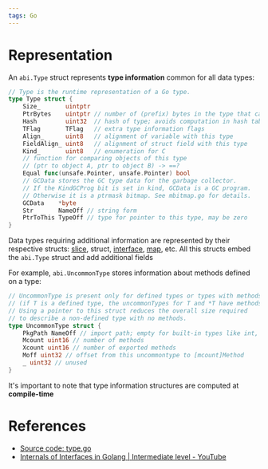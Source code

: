 ```yaml
---
tags: Go
---
```


# Representation

An `abi.Type` struct represents **type information** common for all data types:

```go
// Type is the runtime representation of a Go type.
type Type struct {
	Size_       uintptr
	PtrBytes    uintptr // number of (prefix) bytes in the type that can contain pointers
	Hash        uint32  // hash of type; avoids computation in hash tables
	TFlag       TFlag   // extra type information flags
	Align_      uint8   // alignment of variable with this type
	FieldAlign_ uint8   // alignment of struct field with this type
	Kind_       uint8   // enumeration for C
	// function for comparing objects of this type
	// (ptr to object A, ptr to object B) -> ==?
	Equal func(unsafe.Pointer, unsafe.Pointer) bool
	// GCData stores the GC type data for the garbage collector.
	// If the KindGCProg bit is set in kind, GCData is a GC program.
	// Otherwise it is a ptrmask bitmap. See mbitmap.go for details.
	GCData    *byte
	Str       NameOff // string form
	PtrToThis TypeOff // type for pointer to this type, may be zero
}
```

Data types requiring additional information are represented by their respective structs: [slice](Go%20Slices%20Internals.md), struct, [interface](Go%20Interfaces%20Internals.md), [map](Go%20Map%20Internals.md), etc. All this structs embed the `abi.Type` struct and add additional fields

For example, `abi.UncommonType` stores information about methods defined on a type:

```go
// UncommonType is present only for defined types or types with methods
// (if T is a defined type, the uncommonTypes for T and *T have methods).
// Using a pointer to this struct reduces the overall size required
// to describe a non-defined type with no methods.
type UncommonType struct {
	PkgPath NameOff // import path; empty for built-in types like int, string
	Mcount uint16 // number of methods
	Xcount uint16 // number of exported methods
	Moff uint32 // offset from this uncommontype to [mcount]Method
	_ uint32 // unused
}
```

It's important to note that type information structures are computed at **compile-time**

# References

- [Source code: type.go](https://github.com/golang/go/blob/master/src/internal/abi/type.go)
- [Internals of Interfaces in Golang | Intermediate level - YouTube](https://youtu.be/x87Cs9vU4Fk?si=xYrKUEtrWuPlMCTC)
